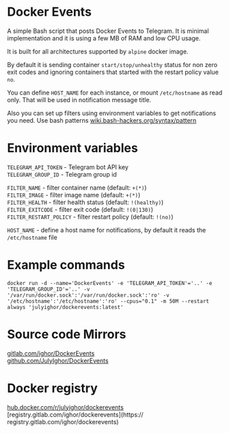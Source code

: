 # Docker Events
A simple Bash script that posts Docker Events to Telegram. It is minimal implementation and it is using a few MB of RAM and low CPU usage.

It is built for all architectures supported by `alpine` docker image.

By default it is sending container `start/stop/unhealthy` status for non zero exit codes and ignoring containers that started with the restart policy value `no`.

You can define `HOST_NAME` for each instance, or mount `/etc/hostname` as read only. That will be used in notification message title.

Also you can set up filters using environment variables to get notifications you need. Use bash patterns [wiki.bash-hackers.org/syntax/pattern](https://wiki.bash-hackers.org/syntax/pattern)

# Environment variables
`TELEGRAM_API_TOKEN` - Telegram bot API key\
`TELEGRAM_GROUP_ID` - Telegram group id

`FILTER_NAME` - filter container name (default: `+(*)`)\
`FILTER_IMAGE` - filter image name (default: `+(*)`)\
`FILTER_HEALTH` - filter health status (default: `!(healthy)`)\
`FILTER_EXITCODE` - filter exit code (default: `!(0|130)`)\
`FILTER_RESTART_POLICY` - filter restart policy (default: `!(no)`)

`HOST_NAME` - define a host name for notifications, by default it reads the `/etc/hostname` file

# Example commands
`docker run -d --name='DockerEvents' -e 'TELEGRAM_API_TOKEN'='..' -e 'TELEGRAM_GROUP_ID'='..' -v '/var/run/docker.sock':'/var/run/docker.sock':'ro' -v '/etc/hostname':'/etc/hostname':'ro' --cpus="0.1" -m 50M --restart always 'julyighor/dockerevents:latest'`

# Source code Mirrors
[gitlab.com/ighor/DockerEvents](https://gitlab.com/ighor/DockerEvents)\
[github.com/JulyIghor/DockerEvents](https://github.com/JulyIghor/DockerEvents)

# Docker registry
[hub.docker.com/r/julyighor/dockerevents](https://hub.docker.com/r/julyighor/dockerevents)
[registry.gitlab.com/ighor/dockerevents](https:// registry.gitlab.com/ighor/dockerevents)